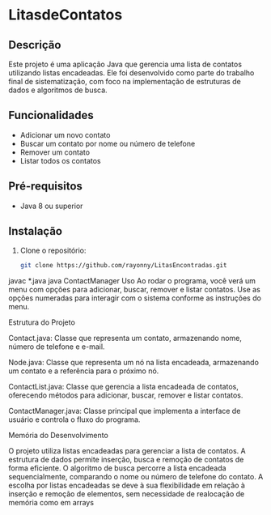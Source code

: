 # LitasdeContatos

## Descrição
Este projeto é uma aplicação Java que gerencia uma lista de contatos utilizando listas encadeadas. Ele foi desenvolvido como parte do trabalho final de sistematização, com foco na implementação de estruturas de dados e algoritmos de busca.

## Funcionalidades
- Adicionar um novo contato
- Buscar um contato por nome ou número de telefone
- Remover um contato
- Listar todos os contatos

## Pré-requisitos
- Java 8 ou superior

## Instalação
1. Clone o repositório:
   ```bash
   git clone https://github.com/rayonny/LitasEncontradas.git
javac *.java
java ContactManager
Uso
Ao rodar o programa, você verá um menu com opções para adicionar, buscar, remover e listar contatos.
Use as opções numeradas para interagir com o sistema conforme as instruções do menu.

Estrutura do Projeto

Contact.java: Classe que representa um contato, armazenando nome, número de telefone e e-mail.

Node.java: Classe que representa um nó na lista encadeada, armazenando um contato e a referência para o próximo nó.

ContactList.java: Classe que gerencia a lista encadeada de contatos, oferecendo métodos para adicionar, buscar, remover e listar contatos.

ContactManager.java: Classe principal que implementa a interface de usuário e controla o fluxo do programa.

Memória do Desenvolvimento

O projeto utiliza listas encadeadas para gerenciar a lista de contatos. A estrutura de dados permite inserção, busca e remoção de contatos de forma eficiente.
O algoritmo de busca percorre a lista encadeada sequencialmente, comparando o nome ou número de telefone do contato. 
A escolha por listas encadeadas se deve à sua flexibilidade em relação à inserção e remoção de elementos, sem necessidade de realocação de memória como em arrays
